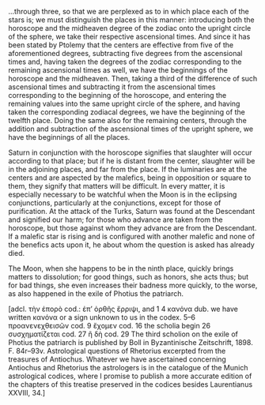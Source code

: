 ...through three, so that we are perplexed as to in which place each of the stars is; we must distinguish the places in this manner: introducing both the horoscope and the midheaven degree of the zodiac onto the upright circle of the sphere, we take their respective ascensional times. And since it has been stated by Ptolemy that the centers are effective from five of the aforementioned degrees, subtracting five degrees from the ascensional times and, having taken the degrees of the zodiac corresponding to the remaining ascensional times as well, we have the beginnings of the horoscope and the midheaven. Then, taking a third of the difference of such ascensional times and subtracting it from the ascensional times corresponding to the beginning of the horoscope, and entering the remaining values into the same upright circle of the sphere, and having taken the corresponding zodiacal degrees, we have the beginning of the twelfth place. Doing the same also for the remaining centers, through the addition and subtraction of the ascensional times of the upright sphere, we have the beginnings of all the places.

Saturn in conjunction with the horoscope signifies that slaughter will occur according to that place; but if he is distant from the center, slaughter will be in the adjoining places, and far from the place. If the luminaries are at the centers and are aspected by the malefics, being in opposition or square to them, they signify that matters will be difficult. In every matter, it is especially necessary to be watchful when the Moon is in the eclipsing conjunctions, particularly at the conjunctions, except for those of purification. At the attack of the Turks, Saturn was found at the Descendant and signified our harm; for those who advance are taken from the horoscope, but those against whom they advance are from the Descendant. If a malefic star is rising and is configured with another malefic and none of the benefics acts upon it, he about whom the question is asked has already died.

The Moon, when she happens to be in the ninth place, quickly brings matters to dissolution; for good things, such as honors, she acts thus; but for bad things, she even increases their badness more quickly, to the worse, as also happened in the exile of Photius the patriarch.

[adcl. τὴν ἐπορὸ <sic> cod.: ἐπ’ ὀρθῆς ἔρριψι, and 1 4 κανόνα dub. we have written κανόνα or a sign unknown to us in the codex. 5–6 προανενεχθεισῶν cod. 9 ἔχομεν cod. 16 the scholia begin 26 συσχηματίζεται cod. 27 ἢ δὴ cod. 29 The third scholion on the exile of Photius the patriarch is published by Boll in Byzantinische Zeitschrift, 1898. F. 84r–93v. Astrological questions of Rhetorius excerpted from the treasures of Antiochus. Whatever we have ascertained concerning Antiochus and Rhetorius the astrologers is in the catalogue of the Munich astrological codices, where I promise to publish a more accurate edition of the chapters of this treatise preserved in the codices besides Laurentianus XXVIII, 34.]